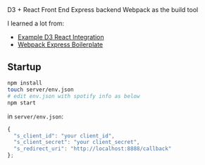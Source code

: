 ##

D3 + React Front End
Express backend
Webpack as the build tool

I learned a lot from:
- [Example D3 React Integration](https://github.com/nicolashery/example-d3-react)
- [Webpack Express Boilerplate](https://github.com/christianalfoni/webpack-express-boilerplate)

## Startup

```sh
npm install
touch server/env.json
# edit env.json with spotify info as below
npm start
```

in `server/env.json`:
```js
{
  "s_client_id": "your client_id",
  "s_client_secret": "your client_secret",
  "s_redirect_uri": "http://localhost:8888/callback"
};
```